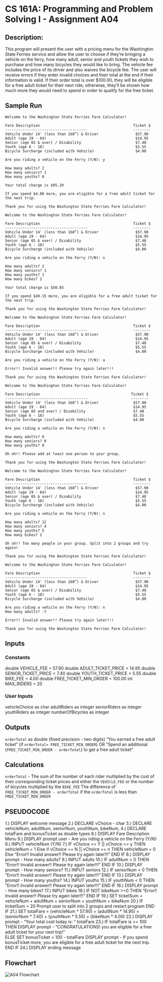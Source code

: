 # CS 161A: Programming and Problem Solving I - Assignment A04

## Description:

This program will present the user with a pricing menu for the Washington State Ferries service and allow the user to choose if they’re bringing a vehicle on the ferry, how many adult, senior and youth tickets they wish to purchase and how many bicycles they would like to bring. The vehicle fee includes the price of its driver and also waives the bicycle fee. The user will receive errors if they enter invalid choices and their total at the end if their information is valid. If their order total is over $100.00, they will be eligible for a free adult ticket for their next ride; otherwise, they’ll be shown how much more they would need to spend in order to qualify for the free ticket.

## Sample Run

```
Welcome to the Washington State Ferries Fare Calculator!

Fare Description                                           Ticket $
--------------------------------------                     --------
Vehicle Under 14' (less than 168”) & Driver                 $57.90
Adult (age 19 - 64)                                         $14.95
Senior (age 65 & over) / Disability                         $7.40
Youth (age 6 - 18)                                          $5.55
Bicycle Surcharge (included with Vehicle)                   $4.00

Are you riding a vehicle on the Ferry (Y/N): y

How many adults? 2
How many seniors? 1
How many youths? 0

Your total charge is $95.20

If you spend $4.80 more, you are eligible for a free adult ticket for the next trip.

Thank you for using the Washington State Ferries Fare Calculator!
```

```
Welcome to the Washington State Ferries Fare Calculator!

Fare Description                                           Ticket $
--------------------------------------                     --------
Vehicle Under 14' (less than 168”) & Driver                 $57.90
Adult (age 19 - 64)                                         $14.95
Senior (age 65 & over) / Disability                         $7.40
Youth (age 6 - 18)                                          $5.55
Bicycle Surcharge (included with Vehicle)                   $4.00

Are you riding a vehicle on the Ferry (Y/N): n

How many adults? 2
How many seniors? 1
How many youths? 1
How many bikes? 2

Your total charge is $50.85

If you spend $49.15 more, you are eligible for a free adult ticket for the next trip.

Thank you for using the Washington State Ferries Fare Calculator!
```

```
Welcome to the Washington State Ferries Fare Calculator!

Fare Description                                           Ticket $
--------------------------------------                     --------
Vehicle Under 14' (less than 168”) & Driver                 $57.90
Adult (age 19 - 64)                                         $14.95
Senior (age 65 & over) / Disability                         $7.40
Youth (age 6 - 18)                                          $5.55
Bicycle Surcharge (included with Vehicle)                   $4.00

Are you riding a vehicle on the Ferry (Y/N): a

Error!! Invalid answer!! Please try again later!!!

Thank you for using the Washington State Ferries Fare Calculator!
```

```
Welcome to the Washington State Ferries Fare Calculator!

Fare Description                                          Ticket $
--------------------------------------                    --------
Vehicle Under 14' (less than 168") & Driver                $57.90
Adult (age 19 - 64)                                        $14.95
Senior (age 65 and over) / Disability                      $7.40
Youth (age 6 - 18)                                         $5.55
Bicycle Surcharge (included with Vehicle)                  $4.00

Are you riding a vehicle on the Ferry (Y/N): n

How many adults? 0
How many seniors? 0
How many youths? 0

Uh oh!! Please add at least one person to your group.

Thank you for using the Washington State Ferries Fare Calculator!
```

```
Welcome to the Washington State Ferries Fare Calculator!

Fare Description                                           Ticket $
--------------------------------------                     --------
Vehicle Under 14' (less than 168”) & Driver                 $57.90
Adult (age 19 - 64)                                         $14.95
Senior (age 65 & over) / Disability                         $7.40
Youth (age 6 - 18)                                          $5.55
Bicycle Surcharge (included with Vehicle)                   $4.00

Are you riding a vehicle on the Ferry (Y/N): n

How many adults? 12
How many seniors? 4
How many youths? 5
How many bikes? 2

Uh oh!! Too many people in your group. Split into 2 groups and try again!

Thank you for using the Washington State Ferries Fare Calculator!
```

```
Welcome to the Washington State Ferries Fare Calculator!

Fare Description                                           Ticket $
--------------------------------------                     --------
Vehicle Under 14' (less than 168”) & Driver                 $57.90
Adult (age 19 - 64)                                         $14.95
Senior (age 65 & over) / Disability                         $7.40
Youth (age 6 - 18)                                          $5.55
Bicycle Surcharge (included with Vehicle)                   $4.00

Are you riding a vehicle on the Ferry (Y/N): n
How many adults? -7

Error!! Invalid answer!! Please try again later!!!

Thank you for using the Washington State Ferries Fare Calculator!
```

## Inputs

### Constants

double VEHICLE_FEE = 57.90
double ADULT_TICKET_PRICE = 14.95
double SENIOR_TICKET_PRICE = 7.40
double YOUTH_TICKET_PRICE = 5.55
double BIKE_FEE = 4.00
double FREE_TICKET_MIN_ORDER = 100.00
int MAX_RIDERS = 20

### User Inputs

vehicleChoice as char
adultRiders as integer
seniorRiders as integer
youthRiders as integer
numberOfBicycles as integer

## Outputs

`orderTotal` as double (fixed precision - two digits)
“You earned a free adult ticket” (if `orderTotal> FREE_TICKET_MIN_ORDER`)
OR
“Spend an additional {`FREE_TICKET_MIN_ORDER - orderTotal`} to get a free adult ticket”

## Calculations

`orderTotal` - The sum of the number of each rider multiplied by the cost of their corresponding ticket prices and either the `VEHICLE_FEE` or the number of bicycles multiplied by the `BIKE_FEE`
The difference of `FREE_TICKET_MIN_ORDER - orderTotal` if the `orderTotal` is less than `FREE_TICKET_MIN_ORDER`

## PSEUDOCODE
1.) DISPLAY welcome message
2.) DECLARE vChoice - char
3.) DECLARE vehicleNum, adultNum, seniorNum, youthNum, bikeNum, 
4.) DECLARE totalFare and bonusTicket as double types
8.) DISPLAY Fare Description Menu
9.) DISPLAY prompt user - Are you riding a vehicle on the Ferry (Y/N): 
6.) INPUT vehicleNum (Y/N)
7.) IF vChoice == Y || vChoice == y THEN
          vehicleNum = 1
Else if vChoice == N || vChoice == n THEN
         vehicleNum = 0
Else
            “Error!! Invalid answer!! Please try again later!!!”
END IF
8.) DISPLAY prompt - How many adults?
9.) INPUT adults 
10.) IF adultNum < 0 THEN
            “Error!! Invalid answer!! Please try again later!!!”
END IF
10.) DISPLAY prompt - How many seniors?
 11.) INPUT seniors
12.) IF seniorNum < 0 THEN
            “Error!! Invalid answer!! Please try again later!!!”
END IF
13.) DISPLAY prompt - How many youths?
14.) INPUT youths 
15.) IF youthNum < 0 THEN
            “Error!! Invalid answer!! Please try again later!!!”
END IF 
16.) DISPLAY prompt - How many bikes?
17.) INPUT bikes 
18.)  IF NOT bikeNum >=0 THEN
                 “Error!! Invalid answer!! Please try again later!!!”
END IF 
19.) SET ticketSum = vehicleNum + adultNum + seniorNum + youthNum + bikeNum
20.) IF ticketSum > 20 
           Prompt user to split into 2 groups and restart program
END IF
21.) SET totalFare = (vehicleNum * 57.90) + (adultNum * 14.95) + (seniorNum * 7.40) + (youthNum * 5.55) + (bikeNum * 4.00)
22.) DISPLAY prompt - “Your total cost today is: “ totalFare
23.) IF totalFare is >= 100 THEN
            DISPLAY prompt - “CONGRATULATIONS!  you are eligible for a free adult ticket for your next trip!”         
ELSE 
        SET bonusTicket = 100 -  totalFare
        DISPLAY prompt -   If you spend bonusTicket more, you are eligible for a free adult ticket for the next trip. 
END IF
24.) DISPLAY ending message 


## Flowchart

![A04 Flowchart](./flowchart.png)
